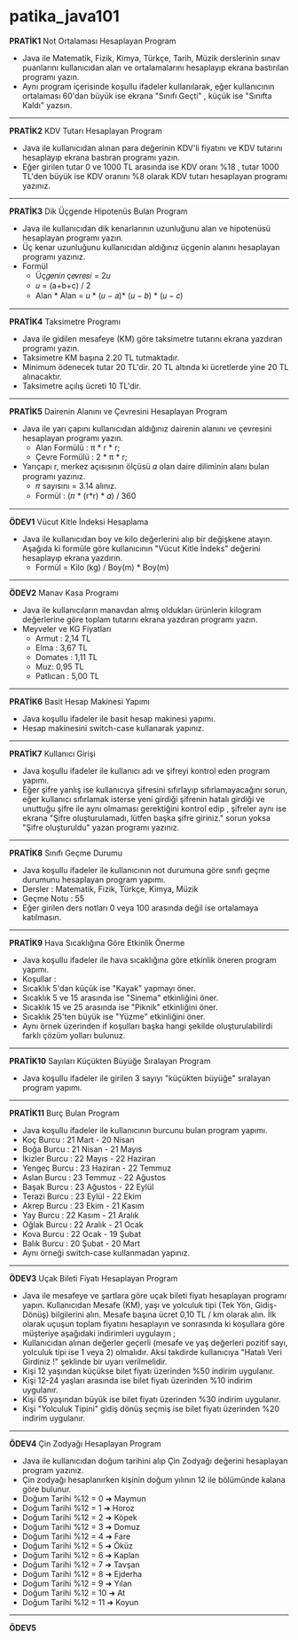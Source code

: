 # patika_java101

**PRATİK1**
Not Ortalaması Hesaplayan Program
* Java ile Matematik, Fizik, Kimya, Türkçe, Tarih, Müzik derslerinin sınav puanlarını kullanıcıdan alan ve ortalamalarını hesaplayıp ekrana bastırılan programı yazın.
* Aynı program içerisinde koşullu ifadeler kullanılarak, eğer kullanıcının ortalaması 60'dan büyük ise ekrana "Sınıfı Geçti" , küçük ise "Sınıfta Kaldı" yazsın.

**********

**PRATİK2**
KDV Tutarı Hesaplayan Program
* Java ile kullanıcıdan alınan para değerinin KDV'li fiyatını ve KDV tutarını hesaplayıp ekrana bastıran programı yazın.
* Eğer girilen tutar 0 ve 1000 TL arasında ise KDV oranı %18 , tutar 1000 TL'den büyük ise KDV oranını %8 olarak KDV tutarı hesaplayan programı yazınız.

**********

**PRATİK3**
Dik Üçgende Hipotenüs Bulan Program
* Java ile kullanıcıdan dik kenarlarının uzunluğunu alan ve hipotenüsü hesaplayan programı yazın.
* Üç kenar uzunluğunu kullanıcıdan aldığınız üçgenin alanını hesaplayan programı yazınız.
* Formül
  * Üç𝑔𝑒𝑛𝑖𝑛 ç𝑒𝑣𝑟𝑒𝑠𝑖 = 2𝑢
  * 𝑢 = (a+b+c) / 2
  * Alan * Alan = 𝑢 * (𝑢 − 𝑎)* (𝑢 − 𝑏) * (𝑢 − 𝑐)

**********

**PRATİK4**
Taksimetre Programı
* Java ile gidilen mesafeye (KM) göre taksimetre tutarını ekrana yazdıran programı yazın.
* Taksimetre KM başına 2.20 TL tutmaktadır.
* Minimum ödenecek tutar 20 TL'dir. 20 TL altında ki ücretlerde yine 20 TL alınacaktır.
* Taksimetre açılış ücreti 10 TL'dir.

**********

**PRATİK5**
Dairenin Alanını ve Çevresini Hesaplayan Program
* Java ile yarı çapını kullanıcıdan aldığınız dairenin alanını ve çevresini hesaplayan programı yazın.
  * Alan Formülü : π * r * r;
  * Çevre Formülü : 2 * π * r;
* Yarıçapı r, merkez açısısının ölçüsü 𝛼 olan daire diliminin alanı bulan programı yazınız.
  * 𝜋 sayısını = 3.14 alınız.
  * Formül : (𝜋 * (r*r) * 𝛼) / 360

**********

**ÖDEV1**
Vücut Kitle İndeksi Hesaplama
* Java ile kullanıcıdan boy ve kilo değerlerini alıp bir değişkene atayın. Aşağıda ki formüle göre kullanıcının "Vücut Kitle İndeks" değerini hesaplayıp ekrana yazdırın.
  * Formül = Kilo (kg) / Boy(m) * Boy(m)

**********

**ÖDEV2**
Manav Kasa Programı
* Java ile kullanıcıların manavdan almış oldukları ürünlerin kilogram değerlerine göre toplam tutarını ekrana yazdıran programı yazın.
* Meyveler ve KG Fiyatları
  * Armut : 2,14 TL
  * Elma : 3,67 TL
  * Domates : 1,11 TL
  * Muz: 0,95 TL
  * Patlıcan : 5,00 TL

**********

**PRATİK6**
Basit Hesap Makinesi Yapımı
* Java koşullu ifadeler ile basit hesap makinesi yapımı.
* Hesap makinesini switch-case kullanarak yapınız.

**********

**PRATİK7**
Kullanıcı Girişi
* Java koşullu ifadeler ile kullanıcı adı ve şifreyi kontrol eden program yapımı.
* Eğer şifre yanlış ise kullanıcıya şifresini sıfırlayıp sıfırlamayacağını sorun, eğer kullanıcı sıfırlamak isterse yeni girdiği şifrenin hatalı girdiği ve unuttuğu şifre ile aynı olmaması gerektiğini kontrol edip , şifreler aynı ise ekrana "Şifre oluşturulamadı, lütfen başka şifre giriniz." sorun yoksa "Şifre oluşturuldu" yazan programı yazınız.

**********

**PRATİK8**
Sınıfı Geçme Durumu
* Java koşullu ifadeler ile kullanıcının not durumuna göre sınıfı geçme durumunu hesaplayan program yapımı.
* Dersler : Matematik, Fizik, Türkçe, Kimya, Müzik
* Geçme Notu : 55
* Eğer girilen ders notları 0 veya 100 arasında değil ise ortalamaya katılmasın.

**********

**PRATİK9**
Hava Sıcaklığına Göre Etkinlik Önerme
* Java koşullu ifadeler ile hava sıcaklığına göre etkinlik öneren program yapımı.
* Koşullar :
 * Sıcaklık 5'dan küçük ise "Kayak" yapmayı öner.
 * Sıcaklık 5 ve 15 arasında ise "Sinema" etkinliğini öner.
 * Sıcaklık 15 ve 25 arasında ise "Piknik" etkinliğini öner.
 * Sıcaklık 25'ten büyük ise "Yüzme" etkinliğini öner.
* Aynı örnek üzerinden if koşulları başka hangi şekilde oluşturulabilirdi farklı çözüm yolları bulunuz.

**********

**PRATİK10**
Sayıları Küçükten Büyüğe Sıralayan Program
* Java koşullu ifadeler ile girilen 3 sayıyı "küçükten büyüğe" sıralayan program yapımı.

**********

**PRATİK11**
Burç Bulan Program
* Java koşullu ifadeler ile kullanıcının burcunu bulan program yapımı.
 * Koç Burcu : 21 Mart - 20 Nisan
 * Boğa Burcu : 21 Nisan - 21 Mayıs
 * İkizler Burcu : 22 Mayıs - 22 Haziran
 * Yengeç Burcu : 23 Haziran - 22 Temmuz
 * Aslan Burcu : 23 Temmuz - 22 Ağustos
 * Başak Burcu : 23 Ağustos - 22 Eylül
 * Terazi Burcu : 23 Eylül - 22 Ekim
 * Akrep Burcu : 23 Ekim - 21 Kasım
 * Yay Burcu : 22 Kasım - 21 Aralık
 * Oğlak Burcu : 22 Aralık - 21 Ocak
 * Kova Burcu : 22 Ocak - 19 Şubat
 * Balık Burcu : 20 Şubat - 20 Mart
* Aynı örneği switch-case kullanmadan yapınız.

**********

**ÖDEV3**
Uçak Bileti Fiyatı Hesaplayan Program
* Java ile mesafeye ve şartlara göre uçak bileti fiyatı hesaplayan programı yapın. Kullanıcıdan Mesafe (KM), yaşı ve yolculuk tipi (Tek Yön, Gidiş-Dönüş) bilgilerini alın. Mesafe başına ücret 0,10 TL / km olarak alın. İlk olarak uçuşun toplam fiyatını hesaplayın ve sonrasında ki koşullara göre müşteriye aşağıdaki indirimleri uygulayın ;
 * Kullanıcıdan alınan değerler geçerli (mesafe ve yaş değerleri pozitif sayı, yolculuk tipi ise 1 veya 2) olmalıdır. Aksi takdirde kullanıcıya "Hatalı Veri Girdiniz !" şeklinde bir uyarı verilmelidir.
 * Kişi 12 yaşından küçükse bilet fiyatı üzerinden %50 indirim uygulanır.
 * Kişi 12-24 yaşları arasında ise bilet fiyatı üzerinden %10 indirim uygulanır.
 * Kişi 65 yaşından büyük ise bilet fiyatı üzerinden %30 indirim uygulanır.
 * Kişi "Yolculuk Tipini" gidiş dönüş seçmiş ise bilet fiyatı üzerinden %20 indirim uygulanır.

**********

**ÖDEV4**
Çin Zodyağı Hesaplayan Program
* Java ile kullanıcıdan doğum tarihini alıp Çin Zodyağı değerini hesaplayan program yazınız.
* Çin zodyağı hesaplanırken kişinin doğum yılının 12 ile bölümünde kalana göre bulunur.
 * Doğum Tarihi %12 = 0 ➜ Maymun
 * Doğum Tarihi %12 = 1 ➜ Horoz
 * Doğum Tarihi %12 = 2 ➜ Köpek
 * Doğum Tarihi %12 = 3 ➜ Domuz
 * Doğum Tarihi %12 = 4 ➜ Fare
 * Doğum Tarihi %12 = 5 ➜ Öküz
 * Doğum Tarihi %12 = 6 ➜ Kaplan
 * Doğum Tarihi %12 = 7 ➜ Tavşan
 * Doğum Tarihi %12 = 8 ➜ Ejderha
 * Doğum Tarihi %12 = 9 ➜ Yılan
 * Doğum Tarihi %12 = 10 ➜ At
 * Doğum Tarihi %12 = 11 ➜ Koyun

**********

**ÖDEV5**
